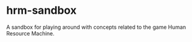 hrm-sandbox
===========

A sandbox for playing around with concepts related to the game Human Resource Machine.
